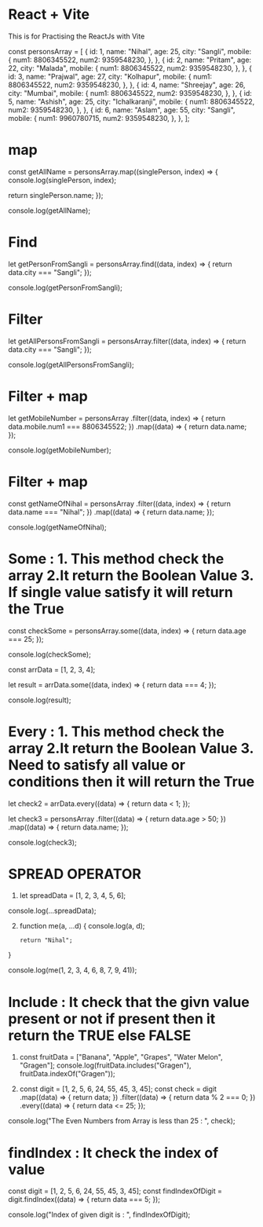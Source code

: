 # React + Vite

This is for Practising the ReactJs with Vite

const personsArray = [
{
id: 1,
name: "Nihal",
age: 25,
city: "Sangli",
mobile: {
num1: 8806345522,
num2: 9359548230,
},
},
{
id: 2,
name: "Pritam",
age: 22,
city: "Malada",
mobile: {
num1: 8806345522,
num2: 9359548230,
},
},
{
id: 3,
name: "Prajwal",
age: 27,
city: "Kolhapur",
mobile: {
num1: 8806345522,
num2: 9359548230,
},
},
{
id: 4,
name: "Shreejay",
age: 26,
city: "Mumbai",
mobile: {
num1: 8806345522,
num2: 9359548230,
},
},
{
id: 5,
name: "Ashish",
age: 25,
city: "Ichalkaranji",
mobile: {
num1: 8806345522,
num2: 9359548230,
},
},
{
id: 6,
name: "Aslam",
age: 55,
city: "Sangli",
mobile: {
num1: 9960780715,
num2: 9359548230,
},
},
];

# map

const getAllName = personsArray.map((singlePerson, index) => {
console.log(singlePerson, index);

return singlePerson.name;
});

console.log(getAllName);

# Find

let getPersonFromSangli = personsArray.find((data, index) => {
return data.city === "Sangli";
});

console.log(getPersonFromSangli);

# Filter

let getAllPersonsFromSangli = personsArray.filter((data, index) => {
return data.city === "Sangli";
});

console.log(getAllPersonsFromSangli);

# Filter + map

let getMobileNumber = personsArray
.filter((data, index) => {
return data.mobile.num1 === 8806345522;
})
.map((data) => {
return data.name;
});

console.log(getMobileNumber);

# Filter + map

const getNameOfNihal = personsArray
.filter((data, index) => {
return data.name === "Nihal";
})
.map((data) => {
return data.name;
});

console.log(getNameOfNihal);

# Some : 1. This method check the array 2.It return the Boolean Value 3. If single value satisfy it will return the True

const checkSome = personsArray.some((data, index) => {
return data.age === 25;
});

console.log(checkSome);

const arrData = [1, 2, 3, 4];

let result = arrData.some((data, index) => {
return data === 4;
});

console.log(result);

# Every : 1. This method check the array 2.It return the Boolean Value 3. Need to satisfy all value or conditions then it will return the True

let check2 = arrData.every((data) => {
return data < 1;
});

let check3 = personsArray
.filter((data) => {
return data.age > 50;
})
.map((data) => {
return data.name;
});

console.log(check3);

# SPREAD OPERATOR

1. let spreadData = [1, 2, 3, 4, 5, 6];

console.log(...spreadData);

2.  function me(a, ...d) {
    console.log(a, d);

        return "Nihal";

}

console.log(me(1, 2, 3, 4, 6, 8, 7, 9, 41));

# Include : It check that the givn value present or not if present then it return the TRUE else FALSE

1. const fruitData = ["Banana", "Apple", "Grapes", "Water Melon", "Gragen"];
   console.log(fruitData.includes("Gragen"), fruitData.indexOf("Gragen"));

2. const digit = [1, 2, 5, 6, 24, 55, 45, 3, 45];
   const check = digit
   .map((data) => {
   return data;
   })
   .filter((data) => {
   return data % 2 === 0;
   })
   .every((data) => {
   return data <= 25;
   });

console.log("The Even Numbers from Array is less than 25 : ", check);

# findIndex : It check the index of value

const digit = [1, 2, 5, 6, 24, 55, 45, 3, 45];
const findIndexOfDigit = digit.findIndex((data) => {
return data === 5;
});

console.log("Index of given digit is : ", findIndexOfDigit);
